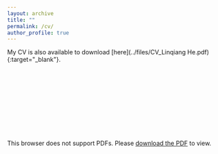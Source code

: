 ```yaml
---
layout: archive
title: ""
permalink: /cv/
author_profile: true
---
```


My CV is also available to download [here](../files/CV_Linqiang He.pdf){:target="_blank"}.

<object data="../files/CV_Linqiang He.pdf" type="application/pdf" width="700px" height="700px">
    <embed src="../files/CV_Linqiang He.pdf">
        <p>This browser does not support PDFs. Please <a href="../files/CV_Linqiang He.pdf">download the PDF</a> to view.</p>
    </embed>
</object>
